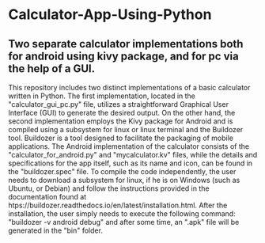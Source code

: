 # Calculator-App-Using-Python
## Two separate calculator implementations both for android using kivy package, and for pc via the help of a GUI.

This repository includes two distinct implementations of a basic calculator written in Python. The first implementation, located in the "calculator_gui_pc.py" file, utilizes a straightforward Graphical User Interface (GUI) to generate the desired output. On the other hand, the second implementation employs the Kivy package for Android and is compiled using a subsystem for linux or linux terminal and the Buildozer tool. Buildozer is a tool designed to facilitate the packaging of mobile applications. The Android implementation of the calculator consists of the "calculator_for_android.py" and "mycalculator.kv" files, while the details and specifications for the app itself, such as its name and icon, can be found in the "buildozer.spec" file. To compile the code independently, the user needs to download a subsystem for linux, if he is on Windows (such as Ubuntu, or Debian) and follow the instructions provided in the documentation found at htps://buildozer.readthedocs.io/en/latest/installation.html. After the installation, the user simply needs to execute the following command: "buildozer -v android debug" and after some time, an ".apk" file will be generated in the "bin" folder.
